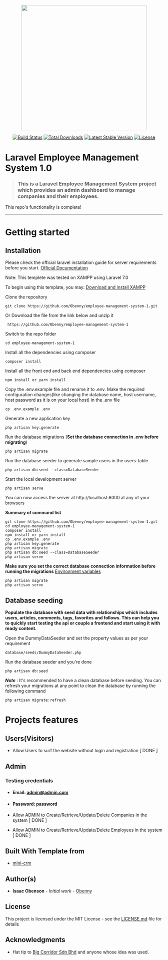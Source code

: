 <p align="center"><a href="https://laravel.com" target="_blank"><img src="https://raw.githubusercontent.com/laravel/art/master/logo-lockup/5%20SVG/2%20CMYK/1%20Full%20Color/laravel-logolockup-cmyk-red.svg" width="400"></a></p>

<p align="center">
<a href="https://travis-ci.org/laravel/framework"><img src="https://travis-ci.org/laravel/framework.svg" alt="Build Status"></a>
<a href="https://packagist.org/packages/laravel/framework"><img src="https://poser.pugx.org/laravel/framework/d/total.svg" alt="Total Downloads"></a>
<a href="https://packagist.org/packages/laravel/framework"><img src="https://poser.pugx.org/laravel/framework/v/stable.svg" alt="Latest Stable Version"></a>
<a href="https://packagist.org/packages/laravel/framework"><img src="https://poser.pugx.org/laravel/framework/license.svg" alt="License"></a>
</p>

# Laravel Employee Management System 1.0

> ### This is a Laravel Employee Management System project which provides an admin dashboard to manage companies and their employees.

This repo's functionality is complete!

----------

# Getting started

## Installation

Please check the official laravel installation guide for server requirements before you start. [Official Documentation](https://laravel.com/docs/5.4/installation#installation)

Note: This templete was tested on XAMPP using Laravel 7.0

To begin using this template, you may:
[Download and install XAMPP](https://www.apachefriends.org/download.html)

Clone the repository

    git clone https://github.com/Obenny/employee-management-system-1.git 

Or Download the file from the link below and unzip it

     https://github.com/Obenny/employee-management-system-1

Switch to the repo folder

    cd employee-management-system-1

Install all the dependencies using composer

    composer install

Install all the front end and back end dependencies using composer

    npm install or yarn install

Copy the .env.example file and rename it to .env. Make the required configuration changes(like changing the database name, host username, host password as it is on your local host) in the .env file

    cp .env.example .env

Generate a new application key

    php artisan key:generate

Run the database migrations (**Set the database connection in .env before migrating**)

    php artisan migrate

Run the database seeder to generate sample users in the users-table

    php artisan db:seed --class=DatabaseSeeder

Start the local development server

    php artisan serve

You can now access the server at http://localhost:8000 at any of your browsers

**Summary of command list**

    git clone https://github.com/Obenny/employee-management-system-1.git
    cd employee-management-system-1
    composer install
    npm install or yarn install
    cp .env.example .env
    php artisan key:generate
    php artisan migrate
    php artisan db:seed --class=DatabaseSeeder
    php artisan serve

**Make sure you set the correct database connection information before running the migrations** [Environment variables](#environment-variables)

    php artisan migrate
    php artisan serve

## Database seeding

**Populate the database with seed data with relationships which includes users, articles, comments, tags, favorites and follows. This can help you to quickly start testing the api or couple a frontend and start using it with ready content.**

Open the DummyDataSeeder and set the property values as per your requirement

    database/seeds/DummyDataSeeder.php

Run the database seeder and you're done

    php artisan db:seed

***Note*** : It's recommended to have a clean database before seeding. You can refresh your migrations at any point to clean the database by running the following command

    php artisan migrate:refresh

# Projects features

## Users(Visitors)

- Allow Users to surf the website without login and registration [ DONE ]

## Admin

### Testing credentials
- #### Email: admin@admin.com
- #### Password: password

- Allow ADMIN to Create/Retrieve/Update/Delete Companies in the system [ DONE ]
- Allow ADMIN to Create/Retrieve/Update/Delete Employees in the system [ DONE ]

## Built With Template from

* [mini-crm](https://github.com/Obenny/mini-crm)


## Author(s)

* **Isaac Obenson** - *Initial work* - [Obenny](https://github.com/Obenny)

## License

This project is licensed under the MIT License - see the [LICENSE.md](LICENSE.md) file for details

## Acknowledgments

* Hat tip to [Big Corridor Sdn Bhd](https://www.corridor.my/) and anyone whose idea was used.
